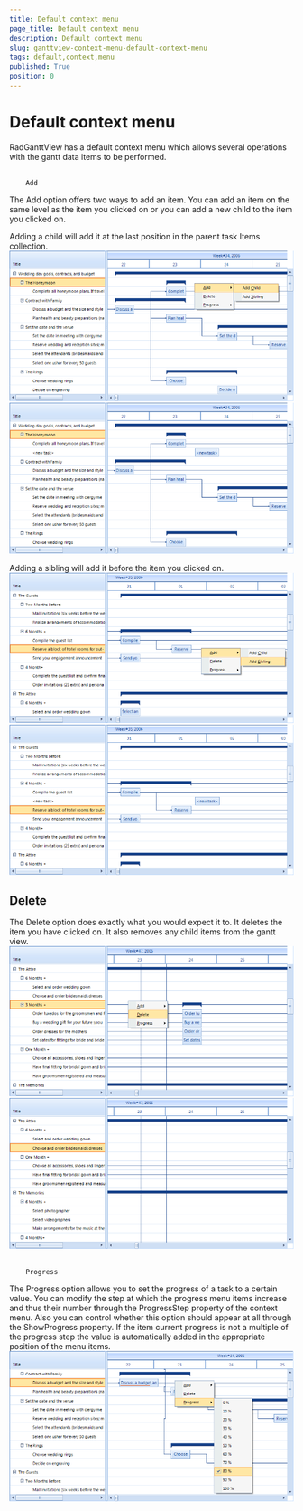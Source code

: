 ```yaml
---
title: Default context menu
page_title: Default context menu
description: Default context menu
slug: ganttview-context-menu-default-context-menu
tags: default,context,menu
published: True
position: 0
---
```


# Default context menu



RadGanttView has a default context menu which allows several operations with the gantt data items to be performed.
      

## 
        Add
      

The Add option offers two ways to add an item. You can add an item on the same level as the item you clicked on or you can add a new 
          child to the item you clicked on.
        

Adding a child will add it at the last position in the parent task Items collection.
        ![ganttview-context-menu-default-context-menu 001](images/ganttview-context-menu-default-context-menu001.png)![ganttview-context-menu-default-context-menu 002](images/ganttview-context-menu-default-context-menu002.png)

Adding a sibling will add it before the item you clicked on.
        ![ganttview-context-menu-default-context-menu 003](images/ganttview-context-menu-default-context-menu003.png)![ganttview-context-menu-default-context-menu 004](images/ganttview-context-menu-default-context-menu004.png)

## Delete
      

The Delete option does exactly what you would expect it to. It deletes the item you have clicked on.
          It also removes any child items from the gantt view.
        ![ganttview-context-menu-default-context-menu 005](images/ganttview-context-menu-default-context-menu005.png)![ganttview-context-menu-default-context-menu 006](images/ganttview-context-menu-default-context-menu006.png)

## 
        Progress
      

The Progress option allows you to set the progress of a task to a certain value. You can modify the step at which the progress menu items increase and thus their number through the ProgressStep property of the context menu. Also you can control whether this option should appear at all through the ShowProgress property. If the item current progress is not a multiple of the progress step the value is automatically added in the appropriate position of the menu items.
        ![ganttview-context-menu-default-context-menu 007](images/ganttview-context-menu-default-context-menu007.png)
